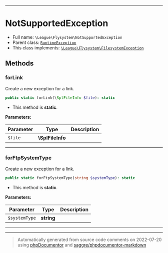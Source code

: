 ***

# NotSupportedException





* Full name: `\League\Flysystem\NotSupportedException`
* Parent class: [`RuntimeException`](../../RuntimeException.md)
* This class implements:
[`\League\Flysystem\FilesystemException`](./FilesystemException.md)




## Methods


### forLink

Create a new exception for a link.

```php
public static forLink(\SplFileInfo $file): static
```



* This method is **static**.




**Parameters:**

| Parameter | Type | Description |
|-----------|------|-------------|
| `$file` | **\SplFileInfo** |  |




***

### forFtpSystemType

Create a new exception for a link.

```php
public static forFtpSystemType(string $systemType): static
```



* This method is **static**.




**Parameters:**

| Parameter | Type | Description |
|-----------|------|-------------|
| `$systemType` | **string** |  |




***


***
> Automatically generated from source code comments on 2022-07-20 using [phpDocumentor](http://www.phpdoc.org/) and [saggre/phpdocumentor-markdown](https://github.com/Saggre/phpDocumentor-markdown)
